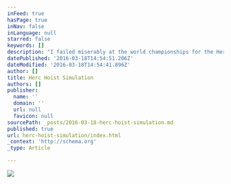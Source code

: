 ```yaml
---
inFeed: true
hasPage: true
inNav: false
inLanguage: null
starred: false
keywords: []
description: "I failed miserably at the world championships for the Herc Hoist. It felt like 200 lbs. So I'm working at simulating this. I'm at 90lbs, hoping to get to 150lbs."
datePublished: '2016-03-18T14:54:51.206Z'
dateModified: '2016-03-18T14:54:41.896Z'
author: []
title: Herc Hoist Simulation
authors: []
publisher:
  name: ''
  domain: ''
  url: null
  favicon: null
sourcePath: _posts/2016-03-18-herc-hoist-simulation.md
published: true
url: herc-hoist-simulation/index.html
_context: 'http://schema.org'
_type: Article

---
```

![](https://the-grid-user-content.s3-us-west-2.amazonaws.com/680a8bf8-b20d-4f71-a96f-05049551423d.png)